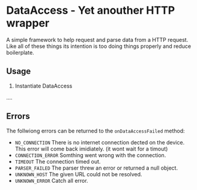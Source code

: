 DataAccess - Yet anouther HTTP wrapper
=========================

A simple framework to help request and parse data from a HTTP request.  Like all of these things its intention is too doing things properly and reduce boilerplate.



Usage
-----

 1. Instantiate DataAccess

....


Errors
------

The follwiong errors can be returned to the `onDataAccessFailed` method:

 * `NO_CONNECTION`     There is no internet connection dected on the device.  This error will come back imidiately. (it wont wait for a timout)
 * `CONNECTION_ERROR`  Somthing went wrong with the connection.
 * `TIMEOUT`           The connection timed out.
 * `PARSER_FAILED`     The parser threw an error or returned a null object.
 * `UNKNOWN_HOST`      The given URL could not be resolved.
 * `UNKNOWN_ERROR`     Catch all error.